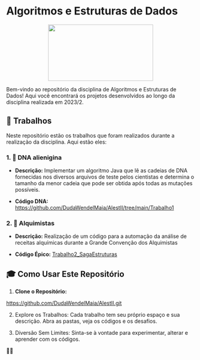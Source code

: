 # Algoritmos e Estruturas de Dados

<div align="center">
 <img height=150 width=280 src="https://hermes.dio.me/articles/cover/a3f96e47-8696-49c0-a776-c9f065667cb7.png">
</div>

Bem-vindo ao repositório da disciplina de Algoritmos e Estruturas de Dados! Aqui você encontrará os projetos desenvolvidos ao longo da disciplina realizada em 2023/2.

## 🚀 Trabalhos

Neste repositório estão os trabalhos que foram realizados durante a realização da disciplina. Aqui estão eles:

### 1. 🧬 DNA alienigina

- **Descrição:** Implementar um algoritmo Java que lê as cadeias de DNA fornecidas nos diversos arquivos de teste pelos cientistas e determina o tamanho da menor cadeia que pode ser obtida após todas as mutações possíveis.

- **Código DNA:** https://github.com/DudaWendelMaia/AlestII/tree/main/Trabalho1

### 2. 🏰 Alquimistas

- **Descrição:** Realização de um código para a automação da análise de receitas alquímicas durante a Grande Convenção dos Alquimistas

- **Código Épico:** [Trabalho2_SagaEstruturas](link_para_o_codigo2)


## 🎓 Como Usar Este Repositório

1. **Clone o Repositório:**

https://github.com/DudaWendelMaia/AlestII.git

2. Explore os Trabalhos:
Cada trabalho tem seu próprio espaço e sua descrição. Abra as pastas, veja os códigos e os desafios.

3. Diversão Sem Limites:
Sinta-se à vontade para experimentar, alterar e aprender com os códigos.

 🚀✨
